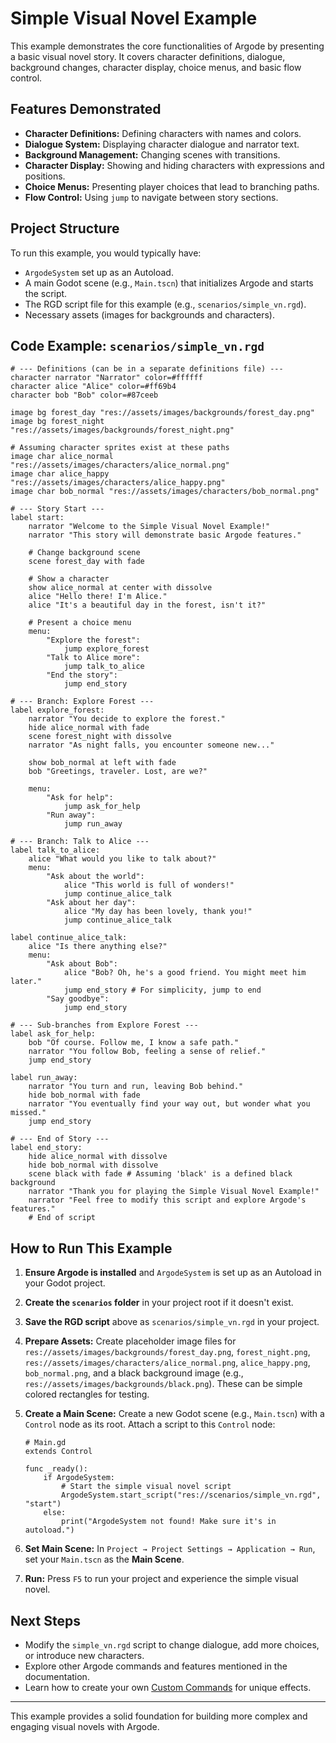 # Simple Visual Novel Example

This example demonstrates the core functionalities of Argode by presenting a basic visual novel story. It covers character definitions, dialogue, background changes, character display, choice menus, and basic flow control.

## Features Demonstrated

-   **Character Definitions:** Defining characters with names and colors.
-   **Dialogue System:** Displaying character dialogue and narrator text.
-   **Background Management:** Changing scenes with transitions.
-   **Character Display:** Showing and hiding characters with expressions and positions.
-   **Choice Menus:** Presenting player choices that lead to branching paths.
-   **Flow Control:** Using `jump` to navigate between story sections.

## Project Structure

To run this example, you would typically have:

-   `ArgodeSystem` set up as an Autoload.
-   A main Godot scene (e.g., `Main.tscn`) that initializes Argode and starts the script.
-   The RGD script file for this example (e.g., `scenarios/simple_vn.rgd`).
-   Necessary assets (images for backgrounds and characters).

## Code Example: `scenarios/simple_vn.rgd`

```rgd
# --- Definitions (can be in a separate definitions file) ---
character narrator "Narrator" color=#ffffff
character alice "Alice" color=#ff69b4
character bob "Bob" color=#87ceeb

image bg forest_day "res://assets/images/backgrounds/forest_day.png"
image bg forest_night "res://assets/images/backgrounds/forest_night.png"

# Assuming character sprites exist at these paths
image char alice_normal "res://assets/images/characters/alice_normal.png"
image char alice_happy "res://assets/images/characters/alice_happy.png"
image char bob_normal "res://assets/images/characters/bob_normal.png"

# --- Story Start ---
label start:
    narrator "Welcome to the Simple Visual Novel Example!"
    narrator "This story will demonstrate basic Argode features."

    # Change background scene
    scene forest_day with fade

    # Show a character
    show alice_normal at center with dissolve
    alice "Hello there! I'm Alice."
    alice "It's a beautiful day in the forest, isn't it?"

    # Present a choice menu
    menu:
        "Explore the forest":
            jump explore_forest
        "Talk to Alice more":
            jump talk_to_alice
        "End the story":
            jump end_story

# --- Branch: Explore Forest ---
label explore_forest:
    narrator "You decide to explore the forest."
    hide alice_normal with fade
    scene forest_night with dissolve
    narrator "As night falls, you encounter someone new..."

    show bob_normal at left with fade
    bob "Greetings, traveler. Lost, are we?"

    menu:
        "Ask for help":
            jump ask_for_help
        "Run away":
            jump run_away

# --- Branch: Talk to Alice ---
label talk_to_alice:
    alice "What would you like to talk about?"
    menu:
        "Ask about the world":
            alice "This world is full of wonders!"
            jump continue_alice_talk
        "Ask about her day":
            alice "My day has been lovely, thank you!"
            jump continue_alice_talk

label continue_alice_talk:
    alice "Is there anything else?"
    menu:
        "Ask about Bob":
            alice "Bob? Oh, he's a good friend. You might meet him later."
            jump end_story # For simplicity, jump to end
        "Say goodbye":
            jump end_story

# --- Sub-branches from Explore Forest ---
label ask_for_help:
    bob "Of course. Follow me, I know a safe path."
    narrator "You follow Bob, feeling a sense of relief."
    jump end_story

label run_away:
    narrator "You turn and run, leaving Bob behind."
    hide bob_normal with fade
    narrator "You eventually find your way out, but wonder what you missed."
    jump end_story

# --- End of Story ---
label end_story:
    hide alice_normal with dissolve
    hide bob_normal with dissolve
    scene black with fade # Assuming 'black' is a defined black background
    narrator "Thank you for playing the Simple Visual Novel Example!"
    narrator "Feel free to modify this script and explore Argode's features."
    # End of script
```

## How to Run This Example

1.  **Ensure Argode is installed** and `ArgodeSystem` is set up as an Autoload in your Godot project.
2.  **Create the `scenarios` folder** in your project root if it doesn't exist.
3.  **Save the RGD script** above as `scenarios/simple_vn.rgd` in your project.
4.  **Prepare Assets:** Create placeholder image files for `res://assets/images/backgrounds/forest_day.png`, `forest_night.png`, `res://assets/images/characters/alice_normal.png`, `alice_happy.png`, `bob_normal.png`, and a black background image (e.g., `res://assets/images/backgrounds/black.png`). These can be simple colored rectangles for testing.
5.  **Create a Main Scene:** Create a new Godot scene (e.g., `Main.tscn`) with a `Control` node as its root. Attach a script to this `Control` node:

    ```gdscript
    # Main.gd
    extends Control

    func _ready():
        if ArgodeSystem:
            # Start the simple visual novel script
            ArgodeSystem.start_script("res://scenarios/simple_vn.rgd", "start")
        else:
            print("ArgodeSystem not found! Make sure it's in autoload.")
    ```
6.  **Set Main Scene:** In `Project → Project Settings → Application → Run`, set your `Main.tscn` as the **Main Scene**.
7.  **Run:** Press `F5` to run your project and experience the simple visual novel.

## Next Steps

-   Modify the `simple_vn.rgd` script to change dialogue, add more choices, or introduce new characters.
-   Explore other Argode commands and features mentioned in the documentation.
-   Learn how to create your own [Custom Commands](../custom-commands/creating.md) for unique effects.

---

This example provides a solid foundation for building more complex and engaging visual novels with Argode.
